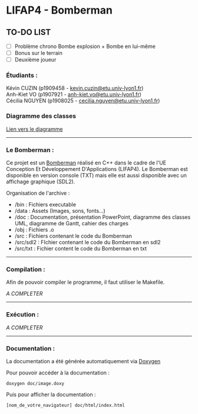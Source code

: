 # LIFAP4 - Bomberman

## TO-DO LIST
- [ ] Problème chrono Bombe explosion + Bombe en lui-même
- [ ] Bonus sur le terrain
- [ ] Deuxième joueur

### Étudiants :
Kévin CUZIN (p1909458 - kevin.cuzin@etu.univ-lyon1.fr)  
Anh-Kiet VO (p1907921 - anh-kiet.vo@etu.univ-lyon1.fr)  
Cécilia NGUYEN (p1908025 - cecilia.nguyen@etu.univ-lyon1.fr)

### Diagramme des classes

[Lien vers le diagramme](https://nsm09.casimages.com/img/2021/03/23//21032309592517252817329920.png)

-----------------

### Le Bomberman : 

Ce projet est un [Bomberman](https://fr.wikipedia.org/wiki/Bomberman) réalisé en C++ dans le cadre de l'UE Conception Et Développement D'Applications (LIFAP4).
Le Bomberman est disponible en version console (TXT) mais elle est aussi disponible avec un affichage graphique (SDL2).

Organisation de l'archive :  
* /bin : Fichiers executable
* /data : Assets (Images, sons, fonts...)
* /doc : Documentation, présentation PowerPoint, diagramme des classes UML, diagramme de Gantt, cahier des charges
* /obj : Fichiers .o
* /src : Fichiers contenant le code du Bomberman
* /src/sdl2 : FIchier contenant le code du Bomberman en sdl2
* /src/txt : Fichier content le code du Bomberman en txt


-----------------

### Compilation :

Afin de pouvoir compiler le programme, il faut utiliser le Makefile.  

_A COMPLETER_


-----------------

### Exécution :

_A COMPLETER_

-----------------

### Documentation :

La documentation a été générée automatiquement via [Doxygen](https://www.doxygen.nl/index.html)  

Pour pouvoir accéder à la documentation :  
```
doxygen doc/image.doxy
```

Puis pour afficher la documentation :
```
[nom_de_votre_navigateur] doc/html/index.html
```
